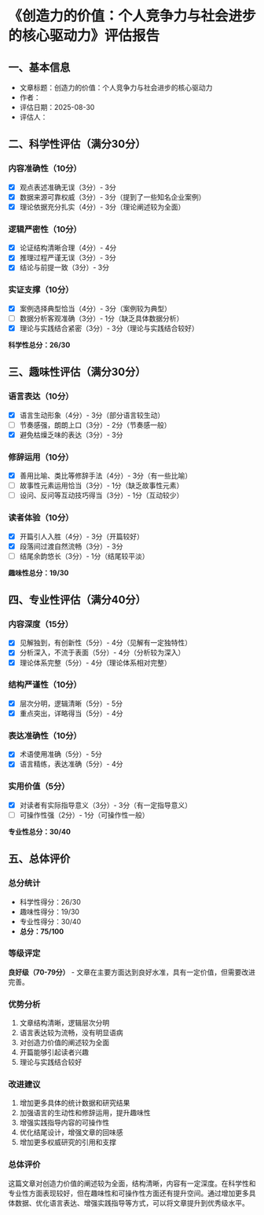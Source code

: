 # 《创造力的价值：个人竞争力与社会进步的核心驱动力》评估报告

## 一、基本信息
- 文章标题：创造力的价值：个人竞争力与社会进步的核心驱动力
- 作者：
- 评估日期：2025-08-30
- 评估人：

## 二、科学性评估（满分30分）

### 内容准确性（10分）
- [x] 观点表述准确无误（3分）- 3分
- [x] 数据来源可靠权威（3分）- 3分（提到了一些知名企业案例）
- [x] 理论依据充分扎实（4分）- 3分（理论阐述较为全面）

### 逻辑严密性（10分）
- [x] 论证结构清晰合理（4分）- 4分
- [x] 推理过程严谨无误（3分）- 3分
- [x] 结论与前提一致（3分）- 3分

### 实证支撑（10分）
- [x] 案例选择典型恰当（4分）- 3分（案例较为典型）
- [ ] 数据分析客观准确（3分）- 1分（缺乏具体数据分析）
- [x] 理论与实践结合紧密（3分）- 3分（理论与实践结合较好）

**科学性总分：26/30**

## 三、趣味性评估（满分30分）

### 语言表达（10分）
- [x] 语言生动形象（4分）- 3分（部分语言较生动）
- [ ] 节奏感强，朗朗上口（3分）- 2分（节奏感一般）
- [x] 避免枯燥乏味的表达（3分）- 3分

### 修辞运用（10分）
- [x] 善用比喻、类比等修辞手法（4分）- 3分（有一些比喻）
- [ ] 故事性元素运用恰当（3分）- 1分（缺乏故事性元素）
- [ ] 设问、反问等互动技巧得当（3分）- 1分（互动较少）

### 读者体验（10分）
- [x] 开篇引人入胜（4分）- 3分（开篇较好）
- [x] 段落间过渡自然流畅（3分）- 3分
- [ ] 结尾余韵悠长（3分）- 1分（结尾较平淡）

**趣味性总分：19/30**

## 四、专业性评估（满分40分）

### 内容深度（15分）
- [x] 见解独到，有创新性（5分）- 4分（见解有一定独特性）
- [x] 分析深入，不流于表面（5分）- 4分（分析较为深入）
- [x] 理论体系完整（5分）- 4分（理论体系相对完整）

### 结构严谨性（10分）
- [x] 层次分明，逻辑清晰（5分）- 5分
- [x] 重点突出，详略得当（5分）- 4分

### 表达准确性（10分）
- [x] 术语使用准确（5分）- 5分
- [x] 语言精练，表达准确（5分）- 4分

### 实用价值（5分）
- [x] 对读者有实际指导意义（3分）- 3分（有一定指导意义）
- [ ] 可操作性强（2分）- 1分（可操作性一般）

**专业性总分：30/40**

## 五、总体评价

### 总分统计
- 科学性得分：26/30
- 趣味性得分：19/30
- 专业性得分：30/40
- **总分：75/100**

### 等级评定
**良好级（70-79分）** - 文章在主要方面达到良好水准，具有一定价值，但需要改进完善。

### 优势分析
1. 文章结构清晰，逻辑层次分明
2. 语言表达较为流畅，没有明显语病
3. 对创造力价值的阐述较为全面
4. 开篇能够引起读者兴趣
5. 理论与实践结合较好

### 改进建议
1. 增加更多具体的统计数据和研究结果
2. 加强语言的生动性和修辞运用，提升趣味性
3. 增强实践指导内容的可操作性
4. 优化结尾设计，增强文章的回味感
5. 增加更多权威研究的引用和支撑

### 总体评价
这篇文章对创造力价值的阐述较为全面，结构清晰，内容有一定深度。在科学性和专业性方面表现较好，但在趣味性和可操作性方面还有提升空间。通过增加更多具体数据、优化语言表达、增强实践指导等方式，可以将文章提升到优秀级水平。